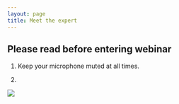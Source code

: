 ```yaml
---
layout: page
title: Meet the expert
---
```


## Please read before entering webinar

1. Keep your microphone muted at all times.

2.


<a href="https://unibas.zoom.us/j/99145634711?pwd=M1lEb0djNlhMbHRlR1lZUHVLUVRMUT09"><img src="https://cdsbasel.github.io/dataanalytics//assets/img/button.png"></a>
